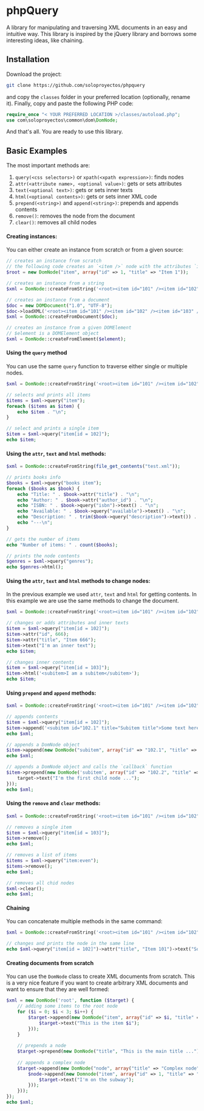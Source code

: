 phpQuery
========

A library for manipulating and traversing XML documents in an easy and intuitive way. This library is inspired by the jQuery library and borrows some interesting ideas, like chaining.

Installation
------------

Download the project:
```bash
git clone https://github.com/soloproyectos/phpquery
```

and copy the `classes` folder in your preferred location (optionally, rename it). Finally, copy and paste the following PHP code:
```PHP
require_once "< YOUR PREFERRED LOCATION >/classes/autoload.php";
use com\soloproyectos\common\dom\DomNode;
```

And that's all. You are ready to use this library.

Basic Examples
--------------

The most important methods are:

1. `query(<css selectors>)` or `xpath(<xpath expression>)`: finds nodes
2. `attr(<attribute name>, <optional value>)`: gets or sets attributes
3. `text(<optional text>)`: gets or sets inner texts
4. `html(<optional contents>)`: gets or sets inner XML code
5. `prepend(<string>)` and `append(<string>)`: prepends and appends contents
6. `remove()`: removes the node from the document
7. `clear()`: removes all child nodes


#### Creating instances:

You can either create an instance from scratch or from a given source:

```PHP
// creates an instance from scratch
// the following code creates an `<item />` node with the attributes `id` and `title`
$root = new DomNode("item", array("id" => 1, "title" => "Item 1"));

// creates an instance from a string
$xml = DomNode::createFromString('<root><item id="101" /><item id="102" /><item id="103" /></root>');

// creates an instance from a document
$doc = new DOMDocument("1.0", "UTF-8");
$doc->loadXML('<root><item id="101" /><item id="102" /><item id="103" /></root>');
$xml = DomNode::createFromDocument($doc);

// creates an instance from a given DOMElement
// $element is a DOMElement object
$xml = DomNode::createFromElement($element);
```

#### Using the `query` method

You can use the same `query` function to traverse either single or multiple nodes.

```PHP
$xml = DomNode::createFromString('<root><item id="101" /><item id="102" /><item id="103" /></root>');

// selects and prints all items
$items = $xml->query("item");
foreach ($items as $item) {
    echo $item . "\n";
}

// select and prints a single item
$item = $xml->query("item[id = 102]");
echo $item;
```

#### Using the `attr`, `text` and `html` methods:
```PHP
$xml = DomNode::createFromString(file_get_contents("test.xml"));

// prints books info
$books = $xml->query("books item");
foreach ($books as $book) {
    echo "Title: " . $book->attr("title") . "\n";
    echo "Author: " . $book->attr("author_id") . "\n";
    echo "ISBN: " . $book->query("isbn")->text() . "\n";
    echo "Available: " . $book->query("available")->text() . "\n";
    echo "Description: " . trim($book->query("description")->text()) . "\n";
    echo "---\n";
}

// gets the number of items
echo "Number of items: " . count($books);

// prints the node contents
$genres = $xml->query("genres");
echo $genres->html();
```

#### Using the `attr`, `text` and `html` methods to change nodes:

In the previous example we used `attr`, `text` and `html` for getting contents. In this example we are use the same methods to change the document.

```PHP
$xml = DomNode::createFromString('<root><item id="101" /><item id="102" /><item id="103" /></root>');

// changes or adds attributes and inner texts
$item = $xml->query("item[id = 102]");
$item->attr("id", 666);
$item->attr("title", "Item 666");
$item->text("I'm an inner text");
echo $item;

// changes inner contents
$item = $xml->query("item[id = 103]");
$item->html('<subitem>I am a subitem</subitem>');
echo $item;
```

#### Using `prepend` and `append` methods:

```PHP
$xml = DomNode::createFromString('<root><item id="101" /><item id="102" /><item id="103" /></root>');

// appends contents
$item = $xml->query("item[id = 102]");
$item->append('<subitem id="102.1" title="Subitem title">Some text here ...</subitem>');
echo $xml;

// appends a DomNode object
$item->append(new DomNode("subitem", array("id" => "102.1", "title" => "Subitem title"), "Some text here ..."));
echo $xml;

// appends a DomNode object and calls the `callback` function
$item->prepend(new DomNode('subitem', array("id" => "102.2", "title" => "Subitem title"), function (target) {
    target->text("I'm the first child node ...");
}));
echo $xml;
```

#### Using the `remove` and `clear` methods:

```PHP
$xml = DomNode::createFromString('<root><item id="101" /><item id="102" /><item id="103" /></root>');

// removes a single item
$item = $xml->query("item[id = 103]");
$item->remove();
echo $xml;

// removes a list of items
$items = $xml->query("item:even");
$items->remove();
echo $xml;

// removes all chid nodes
$xml->clear();
echo $xml;
```

#### Chaining

You can concatenate multiple methods in the same command:

```PHP
$xml = DomNode::createFromString('<root><item id="101" /><item id="102" /><item id="103" /></root>');

// changes and prints the node in the same line
echo $xml->query("item[id = 102]")->attr("title", "Item 101")->text("Some text...")->append("<subitem />");
```

#### Creating documents from scratch

You can use the `DomNode` class to create XML documents from scratch. This is a very nice feature if you want to create arbitrary XML documents and want to ensure that they are well formed:

```PHP
$xml = new DomNode('root', function ($target) {
    // adding some items to the root node
    for ($i = 0; $i < 3; $i++) {
        $target->append(new DomNode("item", array("id" => $i, "title" => "Item $i"), function ($target) use ($i) {
            $target->text("This is the item $i");
        }));
    }
    
    // prepends a node
    $target->prepend(new DomNode("title", "This is the main title ..."));
    
    // appends a complex node
    $target->append(new DomNode("node", array("title" => "Complex node"), function ($node) {
        $node->append(new Domnode("item", array("id" => 1, "title" => "Subitem 1"), function ($target) {
            $target->text("I'm on the subway");
        }));
    }));
});
echo $xml;
```
